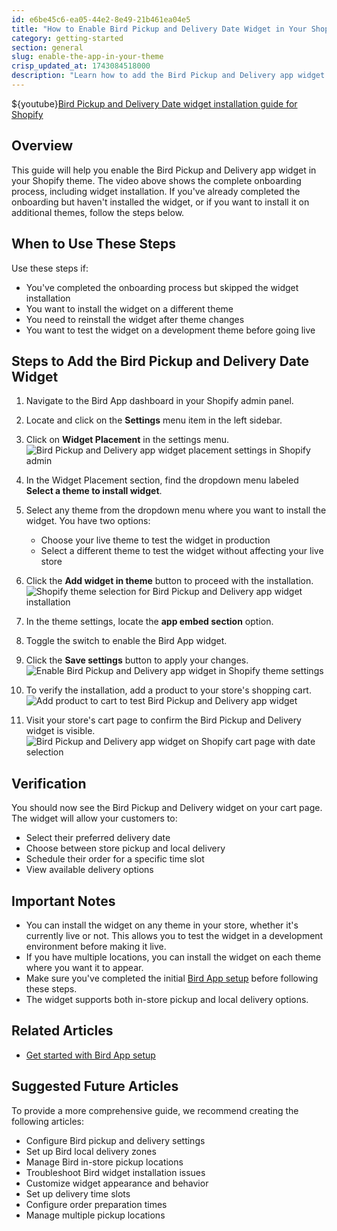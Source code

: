 ```yaml
---
id: e6be45c6-ea05-44e2-8e49-21b461ea04e5
title: "How to Enable Bird Pickup and Delivery Date Widget in Your Shopify Theme"
category: getting-started
section: general
slug: enable-the-app-in-your-theme
crisp_updated_at: 1743084518000
description: "Learn how to add the Bird Pickup and Delivery app widget to your Shopify theme. Enable local delivery, in-store pickup, and shipping date selection for your customers."
---
```


${youtube}[Bird Pickup and Delivery Date widget installation guide for Shopify](ill_E6Rg1uA)

## Overview
This guide will help you enable the Bird Pickup and Delivery app widget in your Shopify theme. The video above shows the complete onboarding process, including widget installation. If you've already completed the onboarding but haven't installed the widget, or if you want to install it on additional themes, follow the steps below.

## When to Use These Steps
Use these steps if:
- You've completed the onboarding process but skipped the widget installation
- You want to install the widget on a different theme
- You need to reinstall the widget after theme changes
- You want to test the widget on a development theme before going live

## Steps to Add the Bird Pickup and Delivery Date Widget

1. Navigate to the Bird App dashboard in your Shopify admin panel.
2. Locate and click on the **Settings** menu item in the left sidebar.
3. Click on **Widget Placement** in the settings menu.
   ![Bird Pickup and Delivery app widget placement settings in Shopify admin](https://storage.crisp.chat/users/helpdesk/website/ca826b447482b000/widgetplacementmenu_kv9wiy.png)

4. In the Widget Placement section, find the dropdown menu labeled **Select a theme to install widget**.
5. Select any theme from the dropdown menu where you want to install the widget. You have two options:
   - Choose your live theme to test the widget in production
   - Select a different theme to test the widget without affecting your live store
6. Click the **Add widget in theme** button to proceed with the installation.
   ![Shopify theme selection for Bird Pickup and Delivery app widget installation](https://storage.crisp.chat/users/helpdesk/website/ca826b447482b000/addwidget_5zoxzg.png)

7. In the theme settings, locate the **app embed section** option.
8. Toggle the switch to enable the Bird App widget.
9. Click the **Save settings** button to apply your changes.
   ![Enable Bird Pickup and Delivery app widget in Shopify theme settings](https://storage.crisp.chat/users/helpdesk/website/ca826b447482b000/screenshot-2023-10-13-at-32832_1wc0bk7.png)

10. To verify the installation, add a product to your store's shopping cart.
    ![Add product to cart to test Bird Pickup and Delivery app widget](https://storage.crisp.chat/users/helpdesk/website/ca826b447482b000/screenshot-2023-10-13-at-34724_gplnbq.png)

11. Visit your store's cart page to confirm the Bird Pickup and Delivery widget is visible.
    ![Bird Pickup and Delivery app widget on Shopify cart page with date selection](https://storage.crisp.chat/users/helpdesk/website/ca826b447482b000/screenshot-2023-10-13-at-34338_ictf6d.png)

## Verification
You should now see the Bird Pickup and Delivery widget on your cart page. The widget will allow your customers to:
- Select their preferred delivery date
- Choose between store pickup and local delivery
- Schedule their order for a specific time slot
- View available delivery options

## Important Notes
- You can install the widget on any theme in your store, whether it's currently live or not. This allows you to test the widget in a development environment before making it live.
- If you have multiple locations, you can install the widget on each theme where you want it to appear.
- Make sure you've completed the initial [Bird App setup](/en-us/article/get-started-with-app-setup-1tra0ra/) before following these steps.
- The widget supports both in-store pickup and local delivery options.

## Related Articles
- [Get started with Bird App setup](/en-us/article/get-started-with-app-setup-1tra0ra/)

## Suggested Future Articles
To provide a more comprehensive guide, we recommend creating the following articles:
- Configure Bird pickup and delivery settings
- Set up Bird local delivery zones
- Manage Bird in-store pickup locations
- Troubleshoot Bird widget installation issues
- Customize widget appearance and behavior
- Set up delivery time slots
- Configure order preparation times
- Manage multiple pickup locations
